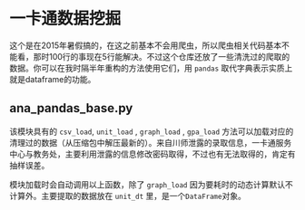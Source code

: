 # 一卡通数据挖掘

这个是在2015年暑假搞的，在这之前基本不会用爬虫，所以爬虫相关代码基本不能看，那时100行的事现在5行能解决。不过这个仓库还放了一些清洗过的爬取的数据。你可以在我时隔半年重构的方法使用它们，用 `pandas` 取代字典表示实质上就是dataframe的功能。

## ana_pandas_base.py

该模块具有的 `csv_load`, `unit_load` , `graph_load` , `gpa_load` 方法可以加载对应的清理过的数据（从压缩包中解压最新的）。来自川师泄露的录取信息，一卡通服务中心与教务处，主要利用泄露的信息修改密码取得，不过也有无法取得的，肯定有抽样误差。

模块加载时会自动调用以上函数，除了 `graph_load` 因为要耗时的动态计算默认不计算外。主要提取的数据放在 `unit_dt` 里，是一个`DataFrame`对象。

